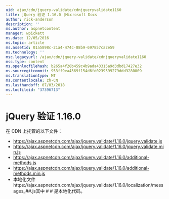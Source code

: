 ```yaml
---
uid: ajax/cdn/jquery-validate/cdnjqueryvalidate1160
title: jQuery 验证 1.16.0 |Microsoft Docs
author: rick-anderson
description: ''
ms.author: aspnetcontent
manager: wpickett
ms.date: 12/05/2016
ms.topic: article
ms.assetid: 01a5898c-21a4-474c-88b9-697857ca2e59
ms.technology: ''
msc.legacyurl: /ajax/cdn/jquery-validate/cdnjqueryvalidate1160
msc.type: content
ms.openlocfilehash: b265a4f28b459c4b9ada43315a9d3dbd17427e32
ms.sourcegitcommit: 953ff9ea4369f154d6fd0239599279ddd3280009
ms.translationtype: MT
ms.contentlocale: zh-CN
ms.lasthandoff: 07/03/2018
ms.locfileid: "37396713"
---
```

<a name="jquery-validation-1160"></a>jQuery 验证 1.16.0
====================
在 CDN 上托管的以下文件：

- https://ajax.aspnetcdn.com/ajax/jquery.validate/1.16.0/jquery.validate.js
- https://ajax.aspnetcdn.com/ajax/jquery.validate/1.16.0/jquery.validate.min.js
- https://ajax.aspnetcdn.com/ajax/jquery.validate/1.16.0/additional-methods.js
- https://ajax.aspnetcdn.com/ajax/jquery.validate/1.16.0/additional-methods.min.js
- 本地化文件https://ajax.aspnetcdn.com/ajax/jquery.validate/1.16.0/localization/messages\_##.js其中 # # 是本地化代码。
